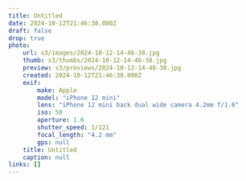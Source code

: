 ```yaml
---
title: Untitled
date: 2024-10-12T21:46:38.000Z
draft: false
drop: true
photo:
    url: s3/images/2024-10-12-14-46-38.jpg
    thumb: s3/thumbs/2024-10-12-14-46-38.jpg
    preview: s3/previews/2024-10-12-14-46-38.jpg
    created: 2024-10-12T21:46:38.000Z
    exif:
        make: Apple
        model: "iPhone 12 mini"
        lens: "iPhone 12 mini back dual wide camera 4.2mm f/1.6"
        iso: 50
        aperture: 1.6
        shutter_speed: 1/121
        focal_length: "4.2 mm"
        gps: null
    title: Untitled
    caption: null
links: []
---
```

